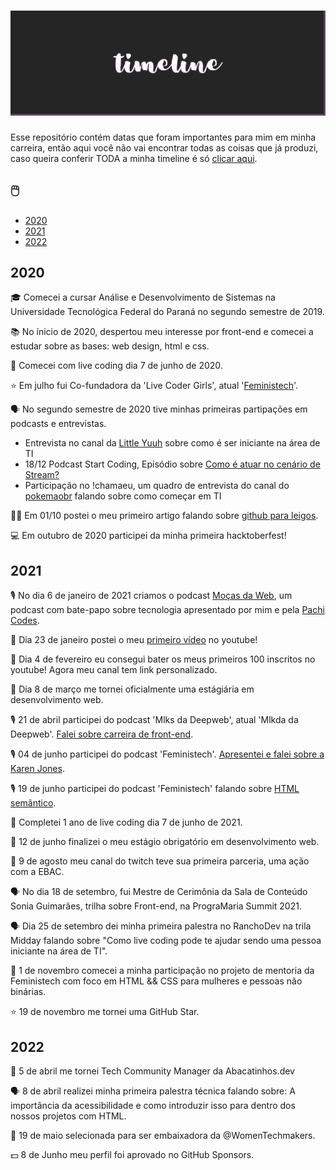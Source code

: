 # ![Timeline](imgs/timeline.png)

Esse repositório contém datas que foram importantes para mim em minha carreira, então aqui você não vai encontrar todas as coisas que já produzi, caso queira conferir TODA a minha timeline é só [clicar aqui](https://timeline.levxyca.com/).

## 🖱️

- [2020](#2020)
- [2021](#2021)
- [2022](#2022)

## 2020

🎓 Comecei a cursar Análise e Desenvolvimento de Sistemas na Universidade Tecnológica Federal do Paraná no segundo semestre de 2019.

📚 No ínicio de 2020, despertou meu interesse por front-end e comecei a estudar sobre as bases: web design, html e css.

🔴 Comecei com live coding dia 7 de junho de 2020.

⭐ Em julho fui Co-fundadora da 'Live Coder Girls', atual '[Feministech](https://www.twitch.tv/team/livecodergirls)'.

🗣 No segundo semestre de 2020 tive minhas primeiras partipações em podcasts e entrevistas.

- Entrevista no canal da [Little Yuuh](https://www.twitch.tv/little_yuuh) sobre como é ser iniciante na área de TI
-  18/12 Podcast Start Coding, Episódio sobre [Como é atuar no cenário de Stream?](https://open.spotify.com/episode/3u3gDFEPzWTjRnJ4G86l7I)
- Participação no !chamaeu, um quadro de entrevista do canal do [pokemaobr](https://www.twitch.tv/pokemaobr) falando sobre como começar em TI

✍🏻 Em 01/10 postei o meu primeiro artigo falando sobre [github para leigos](https://dev.to/levxyca/pt-br-github-para-leigos-4i7j).

💻 Em outubro de 2020 participei da minha primeira hacktoberfest!

## 2021

🎙️ No dia 6 de janeiro de 2021 criamos o podcast [Moças da Web](https://anchor.fm/mocasdaweb), um podcast com bate-papo sobre tecnologia apresentado por mim e pela [Pachi Codes](https://pachicodes.com).

🎥 Dia 23 de janeiro postei o meu [primeiro vídeo](https://www.youtube.com/watch?v=D0Y8AJ6oMn0&lc=UgyGfJuyZECbzDwvpWZ4AaABAg) no youtube!

🎥 Dia 4 de fevereiro eu consegui bater os meus primeiros 100 inscritos no youtube! Agora meu canal tem link personalizado.

💼 Dia 8 de março me tornei oficialmente uma estágiária em desenvolvimento web.

🎙️ 21 de abril participei do podcast 'Mlks da Deepweb', atual 'Mlkda da Deepweb'. [Falei sobre carreira de front-end](https://open.spotify.com/episode/4JAYwqjCTBc2q5M7lrCA5G?si=yA24NhiiQuehirHNYL_KnA&dl_branch=1&nd=1).

🎙️ 04 de junho participei do podcast 'Feministech'. [Apresentei e falei sobre a Karen Jones](https://anchor.fm/feministech/episodes/Levxyca-apresenta-Karen-Jones---Episdio-0-7-e11ksak/a-a5mij8a).

🎙️ 19 de junho participei do podcast 'Feministech' falando sobre [HTML semântico](https://anchor.fm/feministech/episodes/conhecendo-html-semntico-com-levxyca---Episdio-2-e120svi).

🔴 Completei 1 ano de live coding dia 7 de junho de 2021.

💼 12 de junho finalizei o meu estágio obrigatório em desenvolvimento web.

🔴 9 de agosto meu canal do twitch teve sua primeira parceria, uma ação com a EBAC.

🗣 No dia 18 de setembro, fui Mestre de Cerimônia da Sala de Conteúdo Sonia Guimarães, trilha sobre Front-end, na PrograMaria Summit 2021.

🗣 Dia 25 de setembro dei minha primeira palestra no RanchoDev na trila Midday falando sobre "Como live coding pode te ajudar sendo uma pessoa iniciante na área de TI".

🌸 1 de novembro comecei a minha participação no projeto de mentoria da Feministech com foco em HTML && CSS para mulheres e pessoas não binárias.

⭐ 19 de novembro me tornei uma GitHub Star.

## 2022

💼 5 de abril me tornei Tech Community Manager da Abacatinhos.dev

🗣 8 de abril realizei minha primeira palestra técnica falando sobre: A importância da acessibilidade e como introduzir isso para dentro dos nossos projetos com HTML.

👑 19 de maio selecionada para ser embaixadora da @WomenTechmakers.

💵 8 de Junho meu perfil foi aprovado no GitHub Sponsors.
